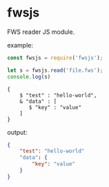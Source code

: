 # fwsjs
FWS reader JS module.

example:

```js
const fwsjs = require('fwsjs');

let s = fwsjs.read('file.fws');
console.log(s)
```

```
{
    $ "test" : "hello-world",
    & "data" : [
       $ "key" : "value"
    ]
}
```

output:
```json
{
    "test": "hello-world"
    "data": {
        "key": "value"
    }
}
```
